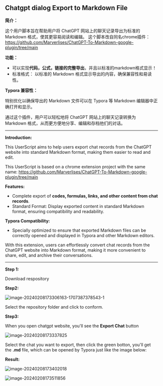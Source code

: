 ## Chatgpt dialog Export to Markdown File

**简介：** 

这个用户脚本旨在帮助用户将 ChatGPT 网站上的聊天记录导出为标准的 Markdown 格式，使其更容易阅读和编辑。
这个脚本改自同名chrome插件：https://github.com/Marverlises/ChatGPT-To-Markdown-google-plugin/tree/main


**功能：**

  - 可以实现**代码，公式，链接的完整导出**，并且以标准的markdown格式显示！
  - 标准格式： 以标准的 Markdown 格式显示导出的内容，确保兼容性和易读性。

**Typora 兼容性：** 

特别优化以确保导出的 Markdown 文件可以在 Typora 等 Markdown 编辑器中正确打开和显示。

通过这个插件，用户可以轻松地将 ChatGPT 网站上的聊天记录转换为 Markdown 格式，从而更方便地分享、编辑和存档他们的对话。

-------------------------------------
**Introduction:** 

This UserScript aims to help users export chat records from the ChatGPT website into standard Markdown format, making them easier to read and edit.

This UserScript is based on a chrome extension project with the same name: https://github.com/Marverlises/ChatGPT-To-Markdown-google-plugin/tree/main


**Features:** 

- Complete export of **codes, formulas, links, and other content from chat records**. 
- Standard Format: Display exported content in standard Markdown format, ensuring compatibility and readability.

**Typora Compatibility:**
- Specially optimized to ensure that exported Markdown files can be correctly opened and displayed in Typora and other Markdown editors.

With this extension, users can effortlessly convert chat records from the ChatGPT website into Markdown format, making it more convenient to share, edit, and archive their conversations.

---
**Step 1:**

Download respository

**Step2:**

![image-20240208173306163-1707387378543-1](https://github.com/thisisbaiy/ChatGPT-To-Markdown-google-plugin/assets/96861449/5a371f83-1a2a-422e-99c0-7317074f434f)

Select the repository folder and click to conform.

**Step3:**

When you open chatgpt website, you'll see the **Export Chat** button

![image-20240208173337825](https://github.com/thisisbaiy/ChatGPT-To-Markdown-google-plugin/assets/96861449/3e75a5bb-4a3d-459c-bfff-7a695a88a431)


Select the chat you want to export, then click the green botton, you'll get the **.md** file, which can be opened by Typora just like the image below:

**Result:**

![image-20240208173402018](https://github.com/thisisbaiy/ChatGPT-To-Markdown-google-plugin/assets/96861449/f7a8d7fa-2edd-4118-92d8-72e920cdbfbf)

![image-20240208173511856](https://github.com/thisisbaiy/ChatGPT-To-Markdown-google-plugin/assets/96861449/d1b4a046-76e9-4330-803e-6188d1cf91df)
